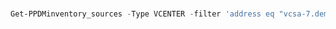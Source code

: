 #

##

```Powershell
Get-PPDMinventory_sources -Type VCENTER -filter 'address eq "vcsa-7.demo.local"'
```
